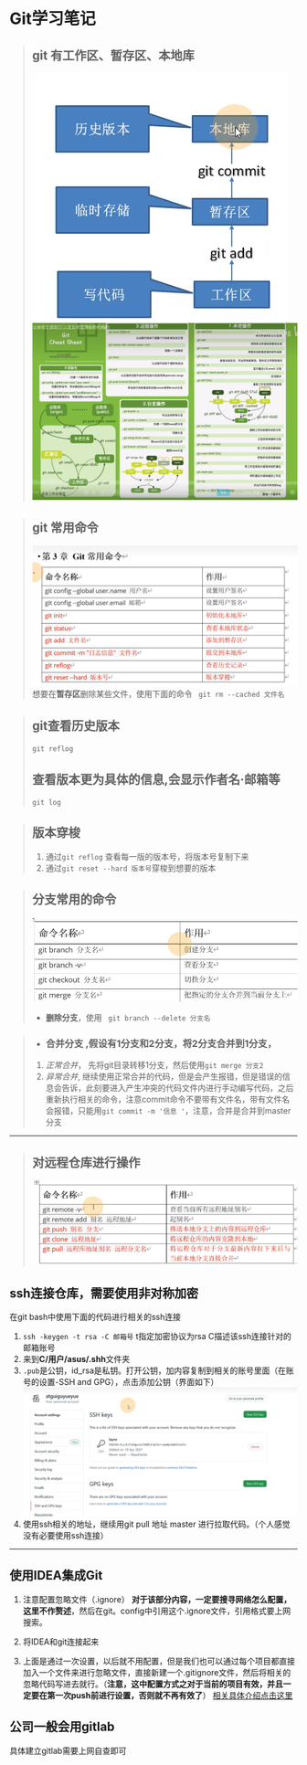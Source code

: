 # Git学习笔记  

> ## git 有工作区、暂存区、本地库
> ![](img/mk-2023-07-28-16-22-59.png)
> ![](img/mk-2023-07-28-16-41-00.png)

> ## git 常用命令
>![](img/mk-2023-07-28-21-51-17.png)
> 想要在**暂存区**删除某些文件，使用下面的命令
> ``` git rm --cached 文件名```
 
 > ## git查看历史版本
 > ```git reflog```
 > ## 查看版本更为具体的信息,会显示作者名·邮箱等
 > ```git log```
 
 > ## 版本穿梭
 > 1. 通过```git reflog``` 查看每一版的版本号，将版本号复制下来
 > 2. 通过```git reset --hard 版本号```穿梭到想要的版本


> ## 分支常用的命令
> ![](img/mk-2023-07-30-17-26-05.png)
> * **删除分支**，使用   ` git branch --delete 分支名` 

> * ### **合并分支** ,假设有1分支和2分支，将2分支合并到1分支，
> 1. *正常合并*， 先将git目录转移1分支，然后使用`git merge 分支2`
> 2. *异常合并*, 继续使用正常合并的代码，但是会产生报错，但是错误的信息会告诉，此刻要进入产生冲突的代码文件内进行手动编写代码，之后重新执行相关的命令，注意commit命令不要带有文件名，带有文件名会报错，只能用`git commit -m '信息 '`，注意，合并是合并到master分支 

-----
> ## 对远程仓库进行操作
> ![](img/mk-2023-07-30-18-15-05.png)

## ssh连接仓库，需要使用非对称加密
在git bash中使用下面的代码进行相关的ssh连接
1. `ssh -keygen -t rsa -C 邮箱号`
t指定加密协议为rsa
C描述该ssh连接针对的邮箱账号
2. 来到**C/用户/asus/.shh**文件夹
3. `.pub`是公钥，id_rsa是私钥。打开公钥，加内容复制到相关的账号里面（在账号的设置-SSH and GPG），点击添加公钥（界面如下）
![](img/mk-2023-07-30-18-47-09.png)
4. 使用ssh相关的地址，继续用git pull 地址 master 进行拉取代码。（个人感觉没有必要使用ssh连接）
----
## 使用IDEA集成Git
1. 注意配置忽略文件（.ignore） **对于该部分内容，一定要搜寻网络怎么配置，这里不作赘述**，然后在git。config中引用这个.ignore文件，引用格式要上网搜索。
2. 将IDEA和git连接起来

3. 上面是通过一次设置，以后就不用配置，但是我们也可以通过每个项目都直接加入一个文件来进行忽略文件，直接新建一个.gitignore文件，然后将相关的忽略代码写进去就行。（**注意，这中配置方式之对于当前的项目有效，并且一定要在第一次push前进行设置，否则就不再有效了**）
[相关具体介绍点击这里](https://cloud.tencent.com/developer/article/1831680)

## 公司一般会用gitlab
具体建立gitlab需要上网自查即可